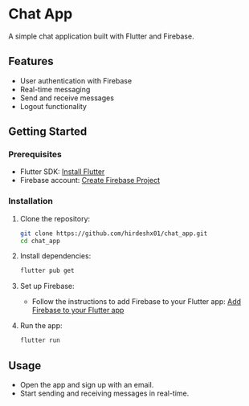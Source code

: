 # Chat App

A simple chat application built with Flutter and Firebase.

## Features

- User authentication with Firebase
- Real-time messaging
- Send and receive messages
- Logout functionality


## Getting Started

### Prerequisites

- Flutter SDK: [Install Flutter](https://flutter.dev/docs/get-started/install)
- Firebase account: [Create Firebase Project](https://firebase.google.com/)

### Installation

1. Clone the repository:
    ```sh
    git clone https://github.com/hirdeshx01/chat_app.git
    cd chat_app
    ```

2. Install dependencies:
    ```sh
    flutter pub get
    ```

3. Set up Firebase:
    - Follow the instructions to add Firebase to your Flutter app: [Add Firebase to your Flutter app](https://firebase.google.com/docs/flutter/setup)

4. Run the app:
    ```sh
    flutter run
    ```

## Usage

- Open the app and sign up with an email.
- Start sending and receiving messages in real-time.
